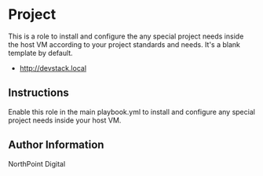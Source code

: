 # Project

This is a role to install and configure the any special project needs inside the host VM according to your project standards and needs. It's a blank template by default.

* http://devstack.local

## Instructions

Enable this role in the main playbook.yml to install and configure any special project needs inside your host VM.

## Author Information

NorthPoint Digital
